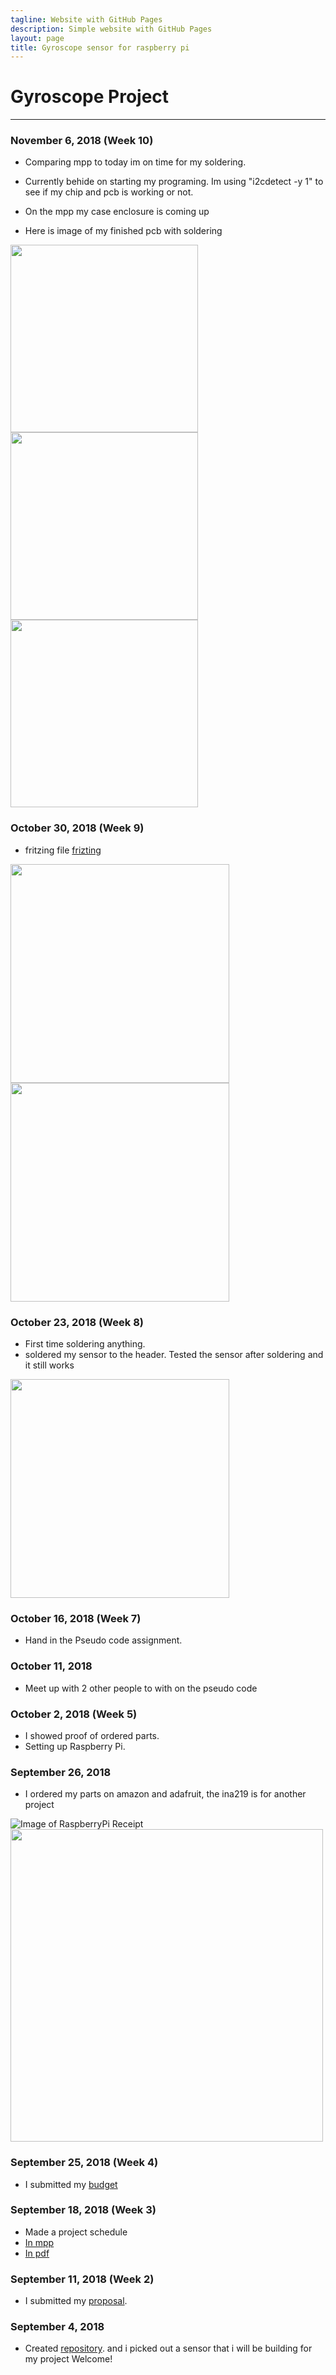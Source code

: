 ```yaml
---
tagline: Website with GitHub Pages
description: Simple website with GitHub Pages
layout: page
title: Gyroscope sensor for raspberry pi
---
```


# Gyroscope Project
-------------
### November 6, 2018 (Week 10)
* Comparing mpp to today im on time for my soldering.
* Currently behide on starting my programing. Im using "i2cdetect -y 1" to see if my chip and pcb is working or not.
* On the mpp my case enclosure is coming up

* Here is image of my finished pcb with soldering

<img src="https://raw.githubusercontent.com/chenken12/L3GD20H-gyroscope/master/images/IMG_20181106_173522.jpg" width="300"><img src="https://raw.githubusercontent.com/chenken12/L3GD20H-gyroscope/master/images/IMG_20181106_173529.jpg" width="300">
<img src="https://raw.githubusercontent.com/chenken12/L3GD20H-gyroscope/master/images/IMG_20181106_172724.jpg" height="300">

### October 30, 2018 (Week 9)
* fritzing file
[frizting](https://github.com/chenken12/L3GD20H-gyroscope/tree/master/L3GD20H%20-%20Frizting)

<img src="https://raw.githubusercontent.com/chenken12/L3GD20H-gyroscope/master/images/gyro_pcb.png" width="350"><img src="https://raw.githubusercontent.com/chenken12/L3GD20H-gyroscope/master/images/gyro_bb.png" width="350">

### October 23, 2018 (Week 8)
* First time soldering anything.
* soldered my sensor to the header. Tested the sensor after soldering and it still works

<img src="https://raw.githubusercontent.com/chenken12/L3GD20H-gyroscope/master/images/IMG_20181108_171753.jpg" width="350">

### October 16, 2018 (Week 7)
* Hand in the Pseudo code assignment.

### October 11, 2018
* Meet up with 2 other people to with on the pseudo code 

### October 2, 2018 (Week 5)
* I showed proof of ordered parts.
* Setting up Raspberry Pi.

### September 26, 2018 
* I ordered my parts on amazon and adafruit, the ina219 is for another project

![Image of RaspberryPi Receipt](https://raw.githubusercontent.com/chenken12/L3GD20H-gyroscope/master/images/RaspberryPi3.PNG?raw=true)
<img src="https://raw.githubusercontent.com/chenken12/L3GD20H-gyroscope/master/images/parts%20list.PNG" width="500">


### September 25, 2018 (Week 4)
* I submitted my [budget](https://github.com/chenken12/L3GD20H-gyroscope/blob/master/gyroscope_budget.xlsx)

### September 18, 2018 (Week 3)
* Made a project schedule
* [In mpp](https://github.com/chenken12/L3GD20H-gyroscope/blob/master/KenHumberProject.mpp)
* [In pdf](https://github.com/chenken12/L3GD20H-gyroscope/blob/master/KenHumberProject.pdf)

### September 11, 2018 (Week 2)
* I submitted my [proposal](https://github.com/chenken12/L3GD20H-gyroscope/blob/master/ProposalContentStudentNameRev02.xlsx).

### September 4, 2018
* Created [repository](https://chenken12.github.io/L3GD20H-gyroscope/). and i picked out a sensor that i will be building for my project
Welcome!
